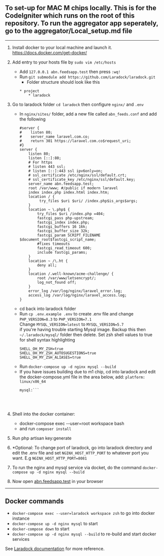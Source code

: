 ## To set-up for MAC M chips locally. This is for the CodeIgniter which runs on the root of this repository. To run the aggregator app seperately, go to the aggregator/Local_setup.md file

---
1. Install docker to your local machine and launch it. https://docs.docker.com/get-docker/
2. Add entry to your hosts file by `sudo vim /etc/hosts`
   * Add `127.0.0.1 abn.feedsapp.test` then press `:wq!`
   * Run `git submodule add https://github.com/Laradock/laradock.git`
      * Folder structure should look like this
       ```
       * project
           * laradock
       ```
3. Go to  laradock folder `cd laradock` then configure `nginx/` and `.env`
   * In `nginx/sites/` folder, add a new file called `abn_feeds.conf` and add the following
       ```
       #server {
       #    listen 80;
       #    server_name laravel.com.co;
       #    return 301 https://laravel.com.co$request_uri;
       #}
       server {
           listen 80;
           listen [::]:80;
           # For https
           # listen 443 ssl;
           # listen [::]:443 ssl ipv6only=on;
           # ssl_certificate /etc/nginx/ssl/default.crt;
           # ssl_certificate_key /etc/nginx/ssl/default.key;
           server_name abn.feedsapp.test;
           root /var/www; #/public if modern laravel
           index index.php index.html index.htm;
           location / {
                try_files $uri $uri/ /index.php$is_args$args;
           }
           location ~ \.php$ {
               try_files $uri /index.php =404;
               fastcgi_pass php-upstream;
               fastcgi_index index.php;
               fastcgi_buffers 16 16k;
               fastcgi_buffer_size 32k;
               fastcgi_param SCRIPT_FILENAME $document_root$fastcgi_script_name;
               #fixes timeouts
               fastcgi_read_timeout 600;
               include fastcgi_params;
           }
           location ~ /\.ht {
               deny all;
           }
           location /.well-known/acme-challenge/ {
               root /var/www/letsencrypt/;
               log_not_found off;
           }
           error_log /var/log/nginx/laravel_error.log;
           access_log /var/log/nginx/laravel_access.log;
       }
       ```
   * cd back into laradock folder
   * Run `cp .env.example .env` to create .env file and change `PHP_VERSION=8.3` to `PHP_VERSION=7.1` \
     Change `MYSQL_VERSION=latest` to `MYSQL_VERSION=5.7` \
     if you're having trouble starting Mysql image. Backup this then `~/.laradock/mysql/` folder then delete.
     Set zsh shell values to true for shell syntax highlighting
       ```
       SHELL_OH_MY_ZSH=true
       SHELL_OH_MY_ZSH_AUTOSUGESTIONS=true
       SHELL_OH_MY_ZSH_ALIASES=true
       ```
   * Run `docker-compose up -d nginx mysql --build`
   * If you have issues building due to m1 chip, cd into laradock and edit the docker-compose.yml file in the area below, add: `platform: linux/x86_64`
     ```### MySQL ################################################
     mysql:```
   <br><br>

5. Shell into the docker container:
   - docker-compose exec --user=root workspace bash
   - and run `composer install`

6. Run php artisan key:generate

7. *Optional: To change port of laradock, go into laradock directory and edit the .env file and set `NGINX_HOST_HTTP_PORT` to whatever port you want. E.g `NGINX_HOST_HTTP_PORT=8081`
8. To run the nginx and mysql service via docket, do the command `docker-compose up -d nginx mysql --build`
9. Now open [abn.feedsapp.test](http://abn.feedsapp.test) in your browser
---

## Docker commands
* `docker-compose exec --user=laradock workspace zsh` to go into docker instance
* `docker-compose up -d nginx mysql` to start
* `docker-compose down` to start
* `docker-compose up -d nginx mysql --build` to re-build and start docker services

See [Laradock documentation](https://laradock.io/getting-started) for more reference.
